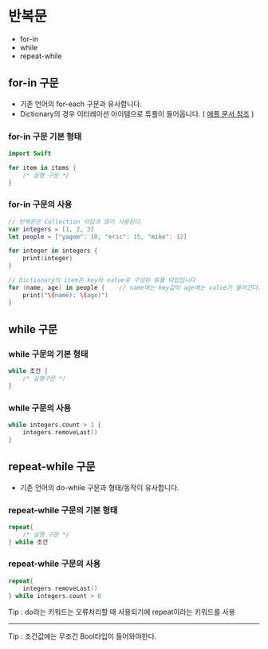 # 반복문
- for-in
- while
- repeat-while

## for-in 구문
- 기존 언어의 for-each 구문과 유사합니다.
- Dictionary의 경우 이터레이션 아이템으로 튜플이 들어옵니다. ( [애플 문서 참조](https://docs.swift.org/swift-book/LanguageGuide/TheBasics.html "apple document") )


### for-in 구문 기본 형태

```swift
import Swift

for item in items {
    /* 실행 구문 */
}
```

### for-in 구문의 사용

```swift
// 반복문은 Collection 타입과 많이 사용된다.
var integers = [1, 2, 3]
let people = ["yagom": 10, "eric": 15, "mike": 12]

for integer in integers {
    print(integer)
}

// Dictionary의 item은 key와 value로 구성된 튜플 타입입니다
for (name, age) in people {    // name에는 key값이 age에는 value가 들어간다.
    print("\(name): \(age)")
}

```


## while 구문
### while 구문의 기본 형태

```swift
while 조건 {
    /* 실행구문 */
}
```

### while 구문의 사용

```swift
while integers.count > 1 {
    integers.removeLast()
}
```


## repeat-while 구문
- 기존 언어의 do-while 구문과 형태/동작이 유사합니다.

### repeat-while 구문의 기본 형태

```swift
repeat{
    /* 실행 구문 */
} while 조건
```

### repeat-while 구문의 사용

```swift
repeat{
    integers.removeLast()
} while integers.count > 0
```

Tip : do라는 키워드는 오류처리할 때 사용되기에 repeat이라는 키워드를 사용

***

Tip : 조건값에는 무조건 Bool타입이 들어와야한다.